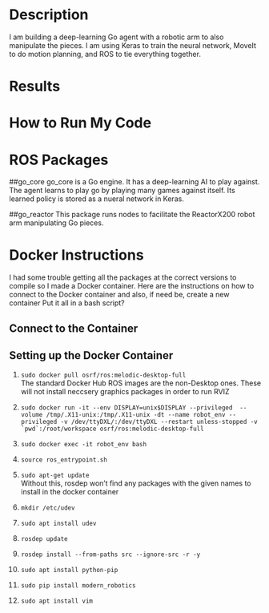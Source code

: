 # Description
I am building a deep-learning Go agent with a robotic arm to also manipulate the pieces. I am using Keras to train the neural network, MoveIt to do motion planning, and ROS to tie everything together.     

# Results 


# How to Run My Code


# ROS Packages
##go_core 
go_core is a Go engine. It has a deep-learning AI to play against. The agent learns to play go by playing many games against itself. Its learned policy is stored as a nueral network in Keras.

##go_reactor
This package runs nodes to facilitate the ReactorX200 robot arm manipulating Go pieces.

# Docker Instructions
I had some trouble getting all the packages at the correct versions to compile so I made a Docker container. Here are the instructions on how to connect to the Docker container and also, if need be, create a new container 
Put it all in a bash script?

## Connect to the Container  

## Setting up the Docker Container 
 
1) ```sudo docker pull osrf/ros:melodic-desktop-full``` <br />
The standard Docker Hub ROS images are the non-Desktop ones. These will not install neccsery graphics packages in order to run RVIZ

2) ```sudo docker run -it --env DISPLAY=unix$DISPLAY --privileged  --volume /tmp/.X11-unix:/tmp/.X11-unix -dt --name robot_env --privileged -v /dev/ttyDXL/:/dev/ttyDXL --restart unless-stopped -v `pwd`:/root/workspace osrf/ros:melodic-desktop-full```

3) ```sudo docker exec -it robot_env bash``` <br />

4) ```source ros_entrypoint.sh``` <br />

5) ```sudo apt-get update``` <br />
Without this, rosdep won’t find any packages with the given names to install in the docker container

6) ```mkdir /etc/udev``` <br /> 

7) ```sudo apt install udev``` <br />

8) ```rosdep update``` <br /> 
 
9) ```rosdep install --from-paths src --ignore-src -r -y``` <br />

10) ```sudo apt install python-pip``` <br />

11) ```sudo pip install modern_robotics``` <br />

12) ```sudo apt install vim``` <br />

	
